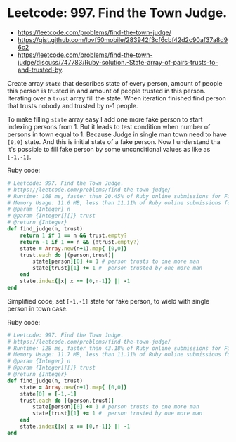 # Leetcode: 997. Find the Town Judge.

- https://leetcode.com/problems/find-the-town-judge/
- https://gist.github.com/lbvf50mobile/283942f3cf6cbf42d2c90af37a8d96c2
- https://leetcode.com/problems/find-the-town-judge/discuss/747783/Ruby-solution.-State-array-of-pairs-trusts-to-and-trusted-by.

Create array `state` that describes state of every person, amount of people this person is trusted in and amount of people trusted in this person. Iterating over a `trust` array fill the state. When iteration finished find person that trusts nobody and trusted by n-1 people.

To make filling `state` array easy I add one more fake person to start indexing persons from 1. But it leads to test condition when number of persons in town equal to 1. Because Judge in single man town need to have `[0,0]` state. And this is initial state of a fake person. Now I understand tha it's possible to fill fake person by some unconditional values as like as `[-1,-1]`.

Ruby code:
```Ruby
# Leetcode: 997. Find the Town Judge.
# https://leetcode.com/problems/find-the-town-judge/
# Runtime: 168 ms, faster than 20.45% of Ruby online submissions for Find the Town Judge.
# Memory Usage: 11.6 MB, less than 11.11% of Ruby online submissions for Find the Town Judge
# @param {Integer} n
# @param {Integer[][]} trust
# @return {Integer}
def find_judge(n, trust)
    return 1 if 1 == n && trust.empty?
    return -1 if 1 == n && (!trust.empty?)
    state = Array.new(n+1).map{ [0,0]}
    trust.each do |(person,trust)|
        state[person][0] += 1 # person trusts to one more man
        state[trust][1] += 1 #  person trusted by one more man
    end
    state.index{|x| x == [0,n-1]} || -1
end
```

Simplified code, set `[-1,-1]` state for fake person, to wield with single person in town case.

Ruby code:
```Ruby
# Leetcode: 997. Find the Town Judge.
# https://leetcode.com/problems/find-the-town-judge/
# Runtime: 128 ms, faster than 43.18% of Ruby online submissions for Find the Town Judge.
# Memory Usage: 11.7 MB, less than 11.11% of Ruby online submissions for Find the Town Judge.
# @param {Integer} n
# @param {Integer[][]} trust
# @return {Integer}
def find_judge(n, trust)
    state = Array.new(n+1).map{ [0,0]}
    state[0] = [-1,-1]
    trust.each do |(person,trust)|
        state[person][0] += 1 # person trusts to one more man
        state[trust][1] += 1 #  person trusted by one more man
    end
    state.index{|x| x == [0,n-1]} || -1
end
```